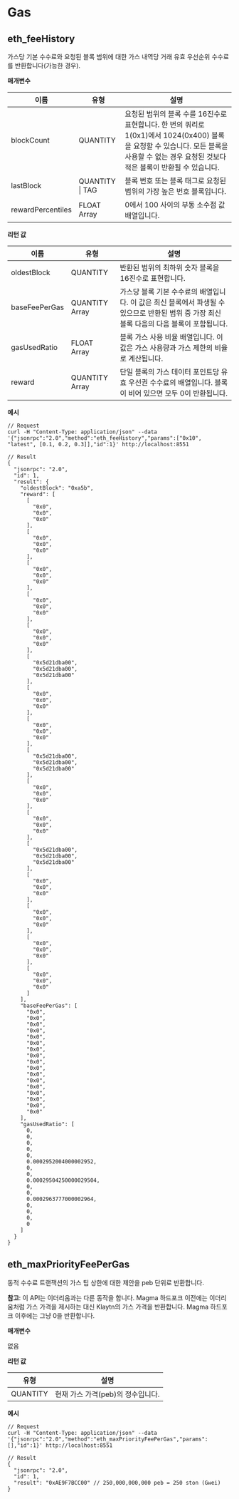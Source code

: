 # Gas

## eth_feeHistory<a id="eth_feehistory"></a>

가스당 기본 수수료와 요청된 블록 범위에 대한 가스 내역당 거래 유효 우선순위 수수료를 반환합니다(가능한 경우).

**매개변수**

| 이름                | 유형              | 설명                                                                                                                                                           |
| ----------------- | --------------- | ------------------------------------------------------------------------------------------------------------------------------------------------------------ |
| blockCount        | QUANTITY        | 요청된 범위의 블록 수를 16진수로 표현합니다. 한 번의 쿼리로 1(0x1)에서 1024(0x400) 블록을 요청할 수 있습니다. 모든 블록을 사용할 수 없는 경우 요청된 것보다 적은 블록이 반환될 수 있습니다. |
| lastBlock         | QUANTITY \| TAG | 블록 번호 또는 블록 태그로 요청된 범위의 가장 높은 번호 블록입니다.                                                                                                                      |
| rewardPercentiles | FLOAT Array     | 0에서 100 사이의 부동 소수점 값 배열입니다.                                                                                                                                  |

**리턴 값**

| 이름            | 유형             | 설명                                                                                |
| ------------- | -------------- | --------------------------------------------------------------------------------- |
| oldestBlock   | QUANTITY       | 반환된 범위의 최하위 숫자 블록을 16진수로 표현합니다.                                                   |
| baseFeePerGas | QUANTITY Array | 가스당 블록 기본 수수료의 배열입니다. 이 값은 최신 블록에서 파생될 수 있으므로 반환된 범위 중 가장 최신 블록 다음의 다음 블록이 포함됩니다. |
| gasUsedRatio  | FLOAT Array    | 블록 가스 사용 비율 배열입니다. 이 값은 가스 사용량과 가스 제한의 비율로 계산됩니다.                                 |
| reward        | QUANTITY Array | 단일 블록의 가스 데이터 포인트당 유효 우선권 수수료의 배열입니다. 블록이 비어 있으면 모두 0이 반환됩니다.                     |

**예시**

```shell
// Request
curl -H "Content-Type: application/json" --data '{"jsonrpc":"2.0","method":"eth_feeHistory","params":["0x10", "latest", [0.1, 0.2, 0.3]],"id":1}' http://localhost:8551

// Result
{
  "jsonrpc": "2.0",
  "id": 1,
  "result": {
    "oldestBlock": "0xa5b",
    "reward": [
      [
        "0x0",
        "0x0",
        "0x0"
      ],
      [
        "0x0",
        "0x0",
        "0x0"
      ],
      [
        "0x0",
        "0x0",
        "0x0"
      ],
      [
        "0x0",
        "0x0",
        "0x0"
      ],
      [
        "0x0",
        "0x0",
        "0x0"
      ],
      [
        "0x5d21dba00",
        "0x5d21dba00",
        "0x5d21dba00"
      ],
      [
        "0x0",
        "0x0",
        "0x0"
      ],
      [
        "0x0",
        "0x0",
        "0x0"
      ],
      [
        "0x5d21dba00",
        "0x5d21dba00",
        "0x5d21dba00"
      ],
      [
        "0x0",
        "0x0",
        "0x0"
      ],
      [
        "0x0",
        "0x0",
        "0x0"
      ],
      [
        "0x5d21dba00",
        "0x5d21dba00",
        "0x5d21dba00"
      ],
      [
        "0x0",
        "0x0",
        "0x0"
      ],
      [
        "0x0",
        "0x0",
        "0x0"
      ],
      [
        "0x0",
        "0x0",
        "0x0"
      ],
      [
        "0x0",
        "0x0",
        "0x0"
      ]
    ],
    "baseFeePerGas": [
      "0x0",
      "0x0",
      "0x0",
      "0x0",
      "0x0",
      "0x0",
      "0x0",
      "0x0",
      "0x0",
      "0x0",
      "0x0",
      "0x0",
      "0x0",
      "0x0",
      "0x0",
      "0x0",
      "0x0"
    ],
    "gasUsedRatio": [
      0,
      0,
      0,
      0,
      0,
      0.0002952004000002952,
      0,
      0,
      0.00029504250000029504,
      0,
      0,
      0.0002963777000002964,
      0,
      0,
      0,
      0
    ]
  }
}
```

## eth_maxPriorityFeePerGas <a id="eth_maxpriorityfeepergas"></a>

동적 수수료 트랜잭션의 가스 팁 상한에 대한 제안을 peb 단위로 반환합니다.

**참고**: 이 API는 이더리움과는 다른 동작을 합니다.
Magma 하드포크 이전에는 이더리움처럼 가스 가격을 제시하는 대신 Klaytn의 가스 가격을 반환합니다.
Magma 하드포크 이후에는 그냥 0을 반환합니다.

**매개변수**

없음

**리턴 값**

| 유형       | 설명                                       |
| -------- | ---------------------------------------- |
| QUANTITY | 현재 가스 가격(peb)의 정수입니다. |

**예시**

```shell
// Request
curl -H "Content-Type: application/json" --data '{"jsonrpc":"2.0","method":"eth_maxPriorityFeePerGas","params":[],"id":1}' http://localhost:8551

// Result
{
  "jsonrpc": "2.0",
  "id": 1,
  "result": "0xAE9F7BCC00" // 250,000,000,000 peb = 250 ston (Gwei)
}
```
